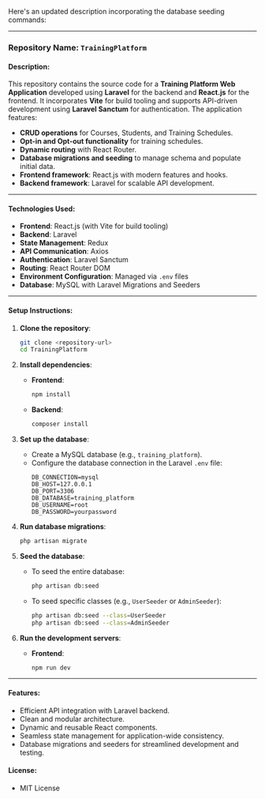 Here's an updated description incorporating the database seeding commands:

---

### **Repository Name**: `TrainingPlatform`

#### **Description**:
This repository contains the source code for a **Training Platform Web Application** developed using **Laravel** for the backend and **React.js** for the frontend. It incorporates **Vite** for build tooling and supports API-driven development using **Laravel Sanctum** for authentication. The application features:

- **CRUD operations** for Courses, Students, and Training Schedules.
- **Opt-in and Opt-out functionality** for training schedules.
- **Dynamic routing** with React Router.
- **Database migrations and seeding** to manage schema and populate initial data.
- **Frontend framework**: React.js with modern features and hooks.
- **Backend framework**: Laravel for scalable API development.

---

#### **Technologies Used**:
- **Frontend**: React.js (with Vite for build tooling)
- **Backend**: Laravel
- **State Management**: Redux
- **API Communication**: Axios
- **Authentication**: Laravel Sanctum
- **Routing**: React Router DOM
- **Environment Configuration**: Managed via `.env` files
- **Database**: MySQL with Laravel Migrations and Seeders

---

#### **Setup Instructions**:

1. **Clone the repository**:
   ```bash
   git clone <repository-url>
   cd TrainingPlatform
   ```

2. **Install dependencies**:
   - **Frontend**:
     ```bash
     npm install
     ```
   - **Backend**:
     ```bash
     composer install
     ```

3. **Set up the database**:
   - Create a MySQL database (e.g., `training_platform`).
   - Configure the database connection in the Laravel `.env` file:
     ```
     DB_CONNECTION=mysql
     DB_HOST=127.0.0.1
     DB_PORT=3306
     DB_DATABASE=training_platform
     DB_USERNAME=root
     DB_PASSWORD=yourpassword
     ```

4. **Run database migrations**:
   ```bash
   php artisan migrate
   ```

5. **Seed the database**:
   - To seed the entire database:
     ```bash
     php artisan db:seed
     ```
   - To seed specific classes (e.g., `UserSeeder` or `AdminSeeder`):
     ```bash
     php artisan db:seed --class=UserSeeder
     php artisan db:seed --class=AdminSeeder
     ```

6. **Run the development servers**:
   - **Frontend**:
     ```bash
     npm run dev
---

#### **Features**:
- Efficient API integration with Laravel backend.
- Clean and modular architecture.
- Dynamic and reusable React components.
- Seamless state management for application-wide consistency.
- Database migrations and seeders for streamlined development and testing.

#### **License**:
- MIT License

